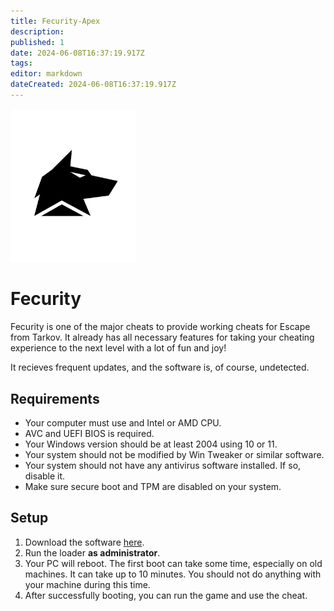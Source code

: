 ```yaml
---
title: Fecurity-Apex
description: 
published: 1
date: 2024-06-08T16:37:19.917Z
tags: 
editor: markdown
dateCreated: 2024-06-08T16:37:19.917Z
---
```


<img src="/fecurity.png" alt="fecurity-logo" width="200"/>

# Fecurity
Fecurity is one of the major cheats to provide working cheats for Escape from Tarkov.
It already has all necessary features for taking your cheating experience to the next level with a lot of fun and joy!

It recieves frequent updates, and the software is, of course, undetected.

## Requirements
- Your computer must use and Intel or AMD CPU.
- AVC and UEFI BIOS is required.
- Your Windows version should be at least 2004 using 10 or 11.
- Your system should not be modified by Win Tweaker or similar software.
- Your system should not have any antivirus software installed. If so, disable it.
- Make sure secure boot and TPM are disabled on your system.

## Setup
1. Download the software [here](https://mega.nz/folder/uYpVFCTL#jMqsjwSLZ4kBrkQvILvNNQ/folder/mJ5RDJIa).
2. Run the loader **as administrator**.
3. Your PC will reboot. The first boot can take some time, especially on old machines. It can take up to 10 minutes. You should not do anything with your machine during this time.
4. After successfully booting, you can run the game and use the cheat.